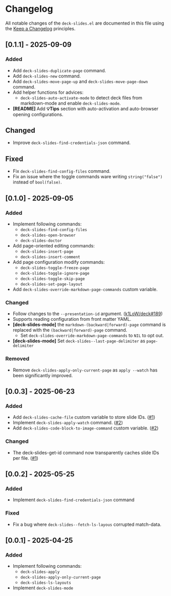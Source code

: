# Changelog

All notable changes of the `deck-slides.el` are documented in this file using the [Keep a Changelog](https://keepachangelog.com/) principles.

<!-- ## Unreleased -->

## [0.1.1] - 2025-09-09

### Added

 * Add `deck-slides-duplicate-page` command.
 * Add `deck-slides-new` command.
 * Add `deck-slides-move-page-up` and `deck-slides-move-page-down` command.
 * Add helper functions for advices:
   * `deck-slides-auto-activate-mode` to detect deck files from markdown-mode and enable `deck-slides-mode`.
 * **[README]** Add **💡Tips** section with auto-activation and auto-browser opening configurations.

## Changed

 * Improve `deck-slides-find-credentials-json` command.

## Fixed

 * Fix `deck-slides-find-config-files` command.
 * Fix an issue where the toggle commands ware writing `string("false")` instead of `bool(false)`.

<!--
### Changed
-->

## [0.1.0] - 2025-09-05

### Added

 * Implement following commands:
   * `deck-slides-find-config-files`
   * `deck-slides-open-browser`
   * `deck-slides-doctor`
 * Add page-oriented editing commands:
   * `deck-slides-insert-page`
   * `deck-slides-insert-comment`
 * Add page configuration modify commands:
   * `deck-slides-toggle-freeze-page`
   * `deck-slides-toggle-ignore-page`
   * `deck-slides-toggle-skip-page`
   * `deck-slides-set-page-layout`
 * Add `deck-slides-override-markdown-page-commands` custom variable.

### Changed

 * Follow changes to the `--presentation-id` argument. ([k1LoW/deck#189])
 * Supports reading configuration from front matter YAML.
 * **[deck-slides-mode]** the `markdown-(backward|forward)-page` command is replaced with the `(backward|forward)-page` command.
   * Set `deck-slides-override-markdown-page-commands` to `NIL` to opt out.
 * **[deck-slides-mode]**  Set `deck-slides--last-page-delimiter` as `page-delimiter`

### Removed

* Remove `deck-slides-apply-only-current-page` as `apply --watch` has been significantly improved.

[k1LoW/deck#189]: https://github.com/k1LoW/deck/pull/189

## [0.0.3] - 2025-06-23

### Added

 * Add `deck-slides-cache-file` custom variable to store slide IDs. ([#1])
 * Implement `deck-slides-apply-watch` command. ([#2])
 * Add `deck-slides-code-block-to-image-command` custom variable. ([#2])

### Changed

 * The deck-slides-get-id command now transparently caches slide IDs per file. ([#1])

[#1]: https://github.com/zonuexe/deck-slides.el/pull/1
[#2]: https://github.com/zonuexe/deck-slides.el/pull/2

## [0.0.2] - 2025-05-25

### Added

 * Implement `deck-slides-find-credentials-json` command

### Fixed

 * Fix a bug where `deck-slides--fetch-ls-layous` corrupted match-data.

## [0.0.1] - 2025-04-25

### Added

 * Implement following commands:
   * `deck-slides-apply`
   * `deck-slides-apply-only-current-page`
   * `deck-slides-ls-layouts`
 * Implement `deck-slides-mode`
